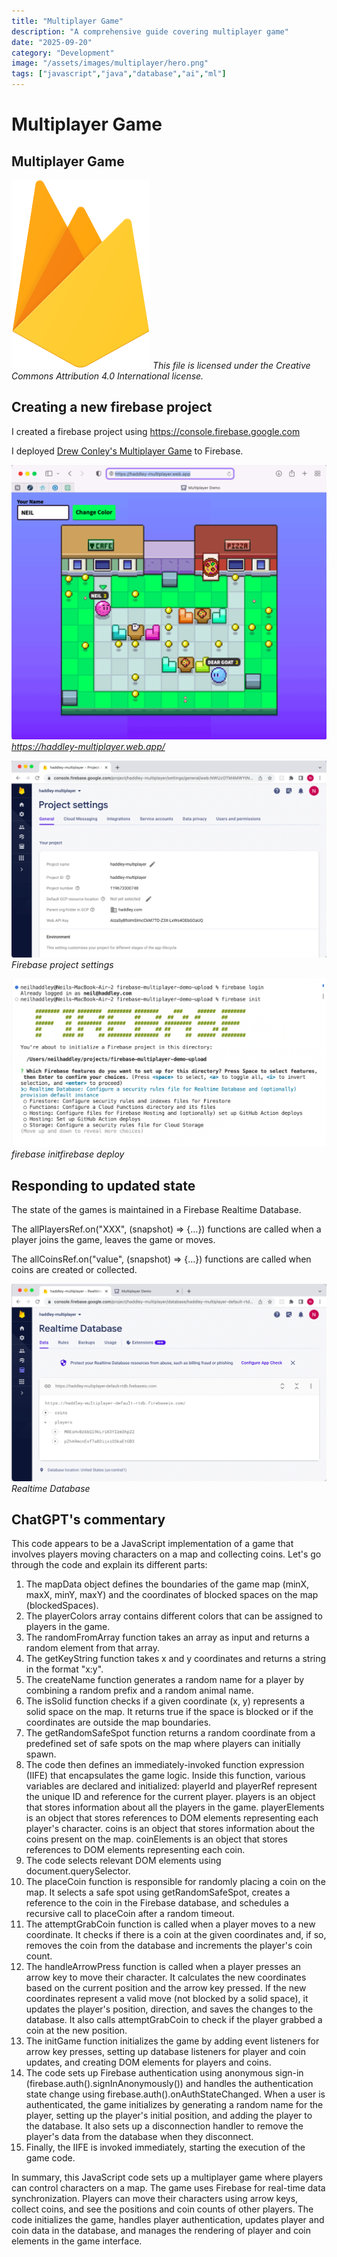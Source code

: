 ```yaml
---
title: "Multiplayer Game"
description: "A comprehensive guide covering multiplayer game"
date: "2025-09-20"
category: "Development"
image: "/assets/images/multiplayer/hero.png"
tags: ["javascript","java","database","ai","ml"]
---
```


# Multiplayer Game

## Multiplayer Game

![](/assets/images/multiplayer/logo-lockup-firebase-vertical.svg)
*This file is licensed under the Creative Commons Attribution 4.0 International license.*


## Creating a new firebase project

I created a firebase project using https://console.firebase.google.com

I deployed [Drew Conley's Multiplayer Game](https://www.youtube.com/watch?v=xhURh2RDzzg) to Firebase.

![](/assets/images/multiplayer/screen-shot-2023-05-09-at-9.26.22-am-1814x1582.png)
*https://haddley-multiplayer.web.app/*

![](/assets/images/multiplayer/screen-shot-2023-05-09-at-9.59.28-am-1536x959.png)
*Firebase project settings*

![](/assets/images/multiplayer/screen-shot-2023-05-08-at-5.19.41-pm-1470x786.png)
*firebase initfirebase deploy*


## Responding to updated state

The state of the games is maintained in a Firebase Realtime Database.

The allPlayersRef.on("XXX", (snapshot) => {...}) functions are called when a player joins the game, leaves the game or moves.

The   allCoinsRef.on("value", (snapshot) => {...}) functions are called when coins are created or collected.

![](/assets/images/multiplayer/screen-shot-2023-05-09-at-9.39.39-am-1836x1151.png)
*Realtime Database*


## ChatGPT's commentary

This code appears to be a JavaScript implementation of a game that involves players moving characters on a map and collecting coins. Let's go through the code and explain its different parts:

1. The mapData object defines the boundaries of the game map (minX, maxX, minY, maxY) and the coordinates of blocked spaces on the map (blockedSpaces).
2. The playerColors array contains different colors that can be assigned to players in the game.
3. The randomFromArray function takes an array as input and returns a random element from that array.
4. The getKeyString function takes x and y coordinates and returns a string in the format "x:y".
5. The createName function generates a random name for a player by combining a random prefix and a random animal name.
6. The isSolid function checks if a given coordinate (x, y) represents a solid space on the map. It returns true if the space is blocked or if the coordinates are outside the map boundaries.
7. The getRandomSafeSpot function returns a random coordinate from a predefined set of safe spots on the map where players can initially spawn.
8. The code then defines an immediately-invoked function expression (IIFE) that encapsulates the game logic. Inside this function, various variables are declared and initialized:
playerId and playerRef represent the unique ID and reference for the current player.
players is an object that stores information about all the players in the game.
playerElements is an object that stores references to DOM elements representing each player's character.
coins is an object that stores information about the coins present on the map.
coinElements is an object that stores references to DOM elements representing each coin.
9. The code selects relevant DOM elements using document.querySelector.
10. The placeCoin function is responsible for randomly placing a coin on the map. It selects a safe spot using getRandomSafeSpot, creates a reference to the coin in the Firebase database, and schedules a recursive call to placeCoin after a random timeout.
11. The attemptGrabCoin function is called when a player moves to a new coordinate. It checks if there is a coin at the given coordinates and, if so, removes the coin from the database and increments the player's coin count.
12. The handleArrowPress function is called when a player presses an arrow key to move their character. It calculates the new coordinates based on the current position and the arrow key pressed. If the new coordinates represent a valid move (not blocked by a solid space), it updates the player's position, direction, and saves the changes to the database. It also calls attemptGrabCoin to check if the player grabbed a coin at the new position.
13. The initGame function initializes the game by adding event listeners for arrow key presses, setting up database listeners for player and coin updates, and creating DOM elements for players and coins.
14. The code sets up Firebase authentication using anonymous sign-in (firebase.auth().signInAnonymously()) and handles the authentication state change using firebase.auth().onAuthStateChanged. When a user is authenticated, the game initializes by generating a random name for the player, setting up the player's initial position, and adding the player to the database. It also sets up a disconnection handler to remove the player's data from the database when they disconnect.
15. Finally, the IIFE is invoked immediately, starting the execution of the game code.

In summary, this JavaScript code sets up a multiplayer game where players can control characters on a map. The game uses Firebase for real-time data synchronization. Players can move their characters using arrow keys, collect coins, and see the positions and coin counts of other players. The code initializes the game, handles player authentication, updates player and coin data in the database, and manages the rendering of player and coin elements in the game interface.
